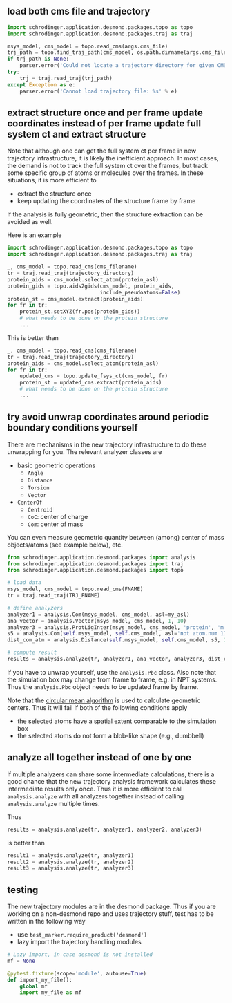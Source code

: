 ## load both cms file and trajectory

```python
import schrodinger.application.desmond.packages.topo as topo
import schrodinger.application.desmond.packages.traj as traj

msys_model, cms_model = topo.read_cms(args.cms_file)
trj_path = topo.find_traj_path(cms_model, os.path.dirname(args.cms_file))
if trj_path is None:
    parser.error('Could not locate a trajectory directory for given CMS file')
try:
    trj = traj.read_traj(trj_path)
except Exception as e:
    parser.error('Cannot load trajectory file: %s' % e)
```

## extract structure once and per frame update coordinates instead of per frame update full system ct and extract structure
Note that although one can get the full system ct per frame in new trajectory infrastructure, it is likely the inefficient approach.
In most cases, the demand is not to track the full system ct over the frames, but track some specific group of atoms or molecules over the frames.
In these situations, it is more efficient to

* extract the structure once
* keep updating the coordinates of the structure frame by frame

If the analysis is fully geometric, then the structure extraction can be avoided as well.

Here is an example

```python
import schrodinger.application.desmond.packages.topo as topo
import schrodinger.application.desmond.packages.traj as traj

_, cms_model = topo.read_cms(cms_filename)
tr = traj.read_traj(trajectory_directory)
protein_aids = cms_model.select_atom(protein_asl)
protein_gids = topo.aids2gids(cms_model, protein_aids,
                              include_pseudoatoms=False)
protein_st = cms_model.extract(protein_aids)
for fr in tr:
    protein_st.setXYZ(fr.pos(protein_gids))
    # what needs to be done on the protein structure
    ...
```

This is better than

```python
_, cms_model = topo.read_cms(cms_filename)
tr = traj.read_traj(trajectory_directory)
protein_aids = cms_model.select_atom(protein_asl)
for fr in tr:
    updated_cms = topo.update_fsys_ct(cms_model, fr)
    protein_st = updated_cms.extract(protein_aids)
    # what needs to be done on the protein structure
    ...
```

## try avoid unwrap coordinates around periodic boundary conditions yourself

There are mechanisms in the new trajectory infrastructure to do these unwrapping for you. The relevant analyzer classes are

* basic geometric operations
    * `Angle`
    * `Distance`
    * `Torsion`
    * `Vector`
* `CenterOf`
    * `Centroid`
    * `CoC`: center of charge
    * `Com`: center of mass

You can even measure geometric quantity between (among) center of mass objects/atoms (see example below), etc.

```python
from schrodinger.application.desmond.packages import analysis
from schrodinger.application.desmond.packages import traj
from schrodinger.application.desmond.packages import topo

# load data
msys_model, cms_model = topo.read_cms(FNAME)
tr = traj.read_traj(TRJ_FNAME)

# define analyzers
analyzer1 = analysis.Com(msys_model, cms_model, asl=my_asl)
ana_vector = analysis.Vector(msys_model, cms_model, 1, 10)
analyzer3 = analysis.ProtLigInter(msys_model, cms_model, 'protein', 'm.n 2')
s5 = analysis.Com(self.msys_model, self.cms_model, asl='not atom.num 17')  # this doesn't need to be passed to analysis.analyze
dist_com_atm = analysis.Distance(self.msys_model, self.cms_model, s5, 10)

# compute result
results = analysis.analyze(tr, analyzer1, ana_vector, analyzer3, dist_com_atm)
```

If you have to unwrap yourself, use the `analysis.Pbc` class. Also note that the simulation box may change from frame to frame, e.g. in NPT systems. Thus the `analysis.Pbc` object needs to be updated frame by frame.

Note that the [circular mean algorithm](https://en.wikipedia.org/wiki/Center_of_mass#Systems_with_periodic_boundary_conditions) is used to calculate geometric centers.
Thus it will fail if both of the following conditions apply
* the selected atoms have a spatial extent comparable to the simulation box
* the selected atoms do not form a blob-like shape (e.g., dumbbell)

## analyze all together instead of one by one
If multiple analyzers can share some intermediate calculations, 
there is a good chance that the new trajectory analysis framework calculates these intermediate results only once.
Thus it is more efficient to call `analysis.analyze` with all analyzers together instead of calling `analysis.analyze` multiple times.

Thus
```python
results = analysis.analyze(tr, analyzer1, analyzer2, analyzer3)
```

is better than
```python
result1 = analysis.analyze(tr, analyzer1)
result2 = analysis.analyze(tr, analyzer2)
result3 = analysis.analyze(tr, analyzer3)
```

## testing

The new trajectory modules are in the desmond package.
Thus if you are working on a non-desmond repo and uses trajectory stuff, test has to be written in the following way

* use `test_marker.require_product('desmond')`
* lazy import the trajectory handling modules


```python
# Lazy import, in case desmond is not installed
mf = None

@pytest.fixture(scope='module', autouse=True)
def import_my_file():
    global mf
    import my_file as mf
```
